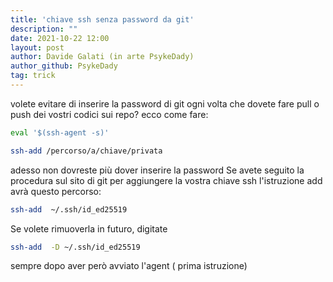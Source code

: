 ```yaml
---
title: 'chiave ssh senza password da git'
description: ""
date: 2021-10-22 12:00
layout: post
author: Davide Galati (in arte PsykeDady)
author_github: PsykeDady
tag: trick
---
```


volete evitare di inserire la password di git ogni volta che dovete fare pull o push dei vostri codici sui repo? 
ecco come fare: 

```bash
eval '$(ssh-agent -s)'

ssh-add /percorso/a/chiave/privata
```

adesso non dovreste più dover inserire la password 
Se avete seguito la procedura sul sito di git per aggiungere la vostra chiave ssh l'istruzione add avrà questo percorso: 
```bash
ssh-add  ~/.ssh/id_ed25519  
```


Se volete rimuoverla in futuro, digitate
```bash
ssh-add  -D ~/.ssh/id_ed25519   
```

sempre dopo aver però avviato l'agent ( prima istruzione) 
